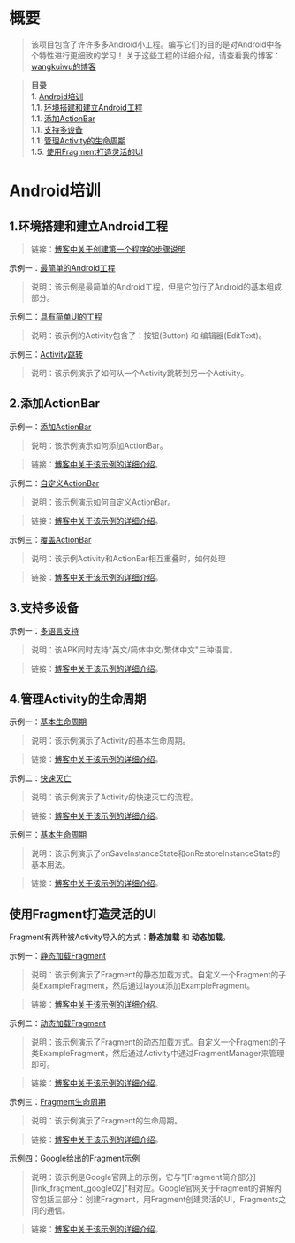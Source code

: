 
# 概要

> 该项目包含了许许多多Android小工程。编写它们的目的是对Android中各个特性进行更细致的学习！
> 关于这些工程的详细介绍，请查看我的博客：[wangkuiwu的博客](http://wangkuiwu.github.com)

> **目录**  
> **1**. [Android培训](#anchor1)  
> **1.1**. [环境搭建和建立Android工程](#anchor1_1)  
> **1.1**. [添加ActionBar](#anchor1_2)  
> **1.1**. [支持多设备](#anchor1_3)  
> **1.1**. [管理Activity的生命周期](#anchor1_4)  
> **1.5**. [使用Fragment打造灵活的UI](#anchor1_5)  


<a name="anchor1"></a>
# Android培训

<a name="anchor1_1"></a>
## 1.环境搭建和建立Android工程

> 链接：[博客中关于创建第一个程序的步骤说明](http://wangkuiwu.github.io/2014/05/26/BuildYourFirstApp/)

示例一：[最简单的Android工程][link_getstarted_01]

> 说明：该示例是最简单的Android工程，但是它包行了Android的基本组成部分。



示例二：[具有简单UI的工程][link_getstarted_02]

> 说明：该示例的Activity包含了：按钮(Button) 和 编辑器(EditText)。


示例三：[Activity跳转][link_getstarted_03]

> 说明：该示例演示了如何从一个Activity跳转到另一个Activity。




<a name="anchor1_2"></a>
## 2.添加ActionBar

示例一：[添加ActionBar][link_actionbar_01]

> 说明：该示例演示如何添加ActionBar。

> 链接：[博客中关于该示例的详细介绍](http://wangkuiwu.github.io/2014/05/26/ActionBar/)。


示例二：[自定义ActionBar][link_actionbar_02]

> 说明：该示例演示如何自定义ActionBar。

> 链接：[博客中关于该示例的详细介绍](http://wangkuiwu.github.io/2014/05/26/ActionBar/)。



示例三：[覆盖ActionBar][link_actionbar_03] 

> 说明：该示例Activity和ActionBar相互重叠时，如何处理

> 链接：[博客中关于该示例的详细介绍](http://wangkuiwu.github.io/2014/05/26/ActionBar/)。





<a name="anchor1_3"></a>
## 3.支持多设备

示例一：[多语言支持][link_different_01]

> 说明：该APK同时支持"英文/简体中文/繁体中文"三种语言。

> 链接：[博客中关于该示例的详细介绍](http://wangkuiwu.github.io/2014/05/27/SupportDifferentDevice/)。



<a name="anchor1_2"></a>
## 4.管理Activity的生命周期

示例一：[基本生命周期][link_lifecycle_01]

> 说明：该示例演示了Activity的基本生命周期。

> 链接：[博客中关于该示例的详细介绍](http://wangkuiwu.github.io/2014/05/29/ActivityLifecycle/)。


示例二：[快速灭亡][link_lifecycle_02]

> 说明：该示例演示了Activity的快速灭亡的流程。

> 链接：[博客中关于该示例的详细介绍](http://wangkuiwu.github.io/2014/05/29/ActivityLifecycle/)。


示例三：[基本生命周期][link_lifecycle_03]

> 说明：该示例演示了onSaveInstanceState和onRestoreInstanceState的基本用法。

> 链接：[博客中关于该示例的详细介绍](http://wangkuiwu.github.io/2014/05/29/ActivityLifecycle/)。






<a name="anchor1_5"></a>
## 使用Fragment打造灵活的UI

Fragment有两种被Activity导入的方式：**静态加载** 和 **动态加载**。


示例一：[静态加载Fragment][link_fragment_01]

> 说明：该示例演示了Fragment的静态加载方式。自定义一个Fragment的子类ExampleFragment，然后通过layout添加ExampleFragment。

> 链接：[博客中关于该示例的详细介绍](http://wangkuiwu.github.io/2014/05/30/FragmentBasic/)。


示例二：[动态加载Fragment][link_fragment_02]

> 说明：该示例演示了Fragment的动态加载方式。自定义一个Fragment的子类ExampleFragment，然后通过Activity中通过FragmentManager来管理即可。

> 链接：[博客中关于该示例的详细介绍](http://wangkuiwu.github.io/2014/05/30/FragmentBasic/)。



示例三：[Fragment生命周期][link_fragment_03]

> 说明：该示例演示了Fragment的生命周期。

> 链接：[博客中关于该示例的详细介绍](http://wangkuiwu.github.io/2014/05/30/FragmentBasic/)。


示例四：[Google给出的Fragment示例][link_fragment_04]

> 说明：该示例是Google官网上的示例，它与"[Fragment简介部分][link_fragment_google02]"相对应。Google官网关于Fragment的讲解内容包括三部分：创建Fragment，用Fragment创建灵活的UI，Fragments之间的通信。

> 链接：[博客中关于该示例的详细介绍](http://wangkuiwu.github.io/2014/05/30/FragmentBasic/)。







[link_getstarted_01]: https://github.com/wangkuiwu/android_applets/tree/master/training/01_getting_started/01_building_your_first_app/01_create_an_android_project
[link_getstarted_02]: https://github.com/wangkuiwu/android_applets/tree/master/training/01_getting_started/01_building_your_first_app/02_building_a_simple_user_interface
[link_getstarted_03]: https://github.com/wangkuiwu/android_applets/tree/master/training/01_getting_started/01_building_your_first_app/03_starting_another_activity
[link_actionbar_01]: https://github.com/wangkuiwu/android_applets/tree/master/training/01_getting_started/02_action_bar/02_adding_actionbar
[link_actionbar_02]: https://github.com/wangkuiwu/android_applets/tree/master/training/01_getting_started/02_action_bar/03_customzation_bar
[link_actionbar_03]: https://github.com/wangkuiwu/android_applets/tree/master/training/01_getting_started/02_action_bar/04_overlay_bar
[link_different_01]: https://github.com/wangkuiwu/android_applets/tree/master/training/01_getting_started/03_different_devices/01_languages
[link_lifecycle_01]: https://github.com/wangkuiwu/android_applets/tree/master/training/01_getting_started/04_activity_lifecycle/LifeCycle_01
[link_lifecycle_02]: https://github.com/wangkuiwu/android_applets/tree/master/training/01_getting_started/04_activity_lifecycle/LifeCycle_02
[link_lifecycle_03]: https://github.com/wangkuiwu/android_applets/tree/master/training/01_getting_started/04_activity_lifecycle/LifeCycle_03
[link_fragment_01]: https://github.com/wangkuiwu/android_applets/tree/master/training/01_getting_started/05_fragments/implemention_01
[link_fragment_02]: https://github.com/wangkuiwu/android_applets/tree/master/training/01_getting_started/05_fragments/implemention_02
[link_fragment_03]: https://github.com/wangkuiwu/android_applets/tree/master/training/01_getting_started/05_fragments/lifecycle
[link_fragment_04]: https://github.com/wangkuiwu/android_applets/tree/master/training/01_getting_started/05_fragments/google




